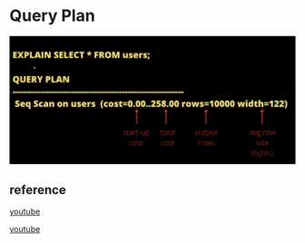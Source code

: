 # Query Plan

![18](../../../Image/database/18.png)

## reference

[youtube](https://www.youtube.com/watch?v=Mll5SqR4RYk)

[youtube](https://www.youtube.com/watch?v=Ls-uE1V31lE)

